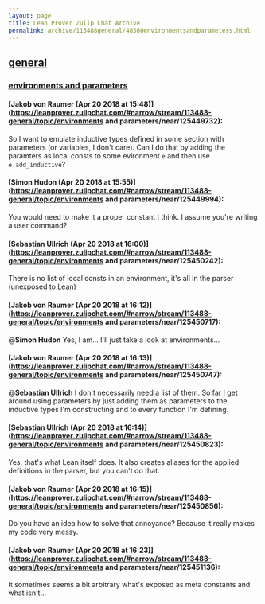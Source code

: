 ```yaml
---
layout: page
title: Lean Prover Zulip Chat Archive 
permalink: archive/113488general/48560environmentsandparameters.html
---
```


## [general](index.html)
### [environments and parameters](48560environmentsandparameters.html)

#### [Jakob von Raumer (Apr 20 2018 at 15:48)](https://leanprover.zulipchat.com/#narrow/stream/113488-general/topic/environments and parameters/near/125449732):
So I want to emulate inductive types defined in some section with parameters (or variables, I don't care). Can I do that by adding the paramters as local consts to some evironment `e` and then use `e.add_inductive`?

#### [Simon Hudon (Apr 20 2018 at 15:55)](https://leanprover.zulipchat.com/#narrow/stream/113488-general/topic/environments and parameters/near/125449994):
You would need to make it a proper constant I think. I assume you're writing a user command?

#### [Sebastian Ullrich (Apr 20 2018 at 16:00)](https://leanprover.zulipchat.com/#narrow/stream/113488-general/topic/environments and parameters/near/125450242):
There is no list of local consts in an environment, it's all in the parser (unexposed to Lean)

#### [Jakob von Raumer (Apr 20 2018 at 16:12)](https://leanprover.zulipchat.com/#narrow/stream/113488-general/topic/environments and parameters/near/125450717):
@**Simon Hudon** Yes, I am... I'll just take a look at environments...

#### [Jakob von Raumer (Apr 20 2018 at 16:13)](https://leanprover.zulipchat.com/#narrow/stream/113488-general/topic/environments and parameters/near/125450747):
@**Sebastian Ullrich** I don't necessarily need a list of them. So far I get around using parameters by just adding them as parameters to the inductive types I'm constructing and to every function I'm defining.

#### [Sebastian Ullrich (Apr 20 2018 at 16:14)](https://leanprover.zulipchat.com/#narrow/stream/113488-general/topic/environments and parameters/near/125450823):
Yes, that's what Lean itself does. It also creates aliases for the applied definitions in the parser, but you can't do that.

#### [Jakob von Raumer (Apr 20 2018 at 16:15)](https://leanprover.zulipchat.com/#narrow/stream/113488-general/topic/environments and parameters/near/125450856):
Do you have an idea how to solve that annoyance? Because it really makes my code very messy.

#### [Jakob von Raumer (Apr 20 2018 at 16:23)](https://leanprover.zulipchat.com/#narrow/stream/113488-general/topic/environments and parameters/near/125451136):
It sometimes seems a bit arbitrary what's exposed as meta constants and what isn't...

